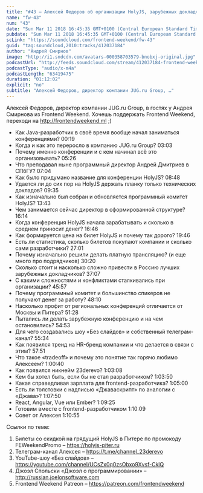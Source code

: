 ```yaml
---
title: "#43 – Алексей Федоров об организации HolyJS, зарубежных докладчиках и конференционном бизнесе"
name: "fw-43"
num: "43"
date: "Sun Mar 11 2018 16:45:35 GMT+0100 (Central European Standard Time)"
pubdate: "Sun Mar 11 2018 16:45:35 GMT+0100 (Central European Standard Time)"
scLink: "https://soundcloud.com/frontend-weekend/fw-43"
guid: "tag:soundcloud,2010:tracks/412037184"
author: "Андрей Смирнов"
image: "http://i1.sndcdn.com/avatars-000358703579-bnobxj-original.jpg"
podcastUrl: "http://feeds.soundcloud.com/stream/412037184-frontend-weekend-fw-43.m4a"
podcastType: "audio/x-m4a"
podcastLength: "63419475"
duration: "01:12:02"
explicit: "no"
subtitle: "Алексей Федоров, директор компании JUG.ru Group, …"
---
```

Алексей Федоров, директор компании JUG.ru Group, в гостях у Андрея Смирнова из Frontend Weekend. Хочешь поддержать Frontend Weekend, переходи на http://frontendweekend.ml ;) 

- Как Java-разработчик в своё время вообще начал заниматься конференциями? 00:19
- Когда и как это переросло в компанию JUG.ru Group? 03:03
- Почему именно конференции и с кем начинал всё это организовывать? 05:26
- Что преподавал ныне программный директор Андрей Дмитриев в СПбГУ? 07:04
- Как было придумано название для конференции HolyJS? 08:48
- Удается ли до сих пор на HolyJS держать планку только технических докладов? 09:35
- Как изначально был собран и обновляется программный комитет HolyJS? 13:43
- Чем занимается сейчас директор в сформированной структуре? 16:14
- Когда конференция HolyJS начала зарабатывать и сколько в среднем приносит денег? 16:46
- Как формируется цена на билет HolyJS и почему так дорого? 19:46
- Есть ли статистика, сколько билетов покупают компании и сколько сами разработчики? 27:01
- Почему изначально решили делать платную трансляцию? (и еще много про подрядчиков) 30:20
- Сколько стоит и насколько сложно привести в Россию лучших зарубежных докладчиков? 37:07
- С какими сложностями и конфликтами сталкивались при организации? 45:57 
- Почему программный комитет и большинство спикеров не получают денег за работу? 48:10
- Насколько профит от региональных конференций отличается от Москвы и Питера? 51:28
- Пытались ли делать зарубежную конференцию и на чем остановились? 54:53
- Для чего создавались шоу «Без слайдов» и собственный телеграм-канал? 55:34
- Как появился тренд на HR-бренд компании и что делается в связи с этим? 57:51
- Что такое «tradeoff» и почему это понятие так горячо любимо Алексеем? 1:00:40
- Как появился никнейм 23derevo? 1:03:08
- Кем бы хотел быть, если бы не стал разработчиком? 1:03:50
- Какая справедливая зарплата для frontend-разработчика? 1:05:00
- Есть ли толстовки с надписью «Джаваскрипт» по аналогии с «Джава»? 1:07:50
- React, Angular, Vue или Ember? 1:09:25
- Готовим вместе с frontend-разработчиком 1:10:09
- Совет от Алексея 1:10:55

Ссылки по теме:
1) Билеты со скидкой на грядущий HolyJS в Питере по промокоду FEWeekendPromo – https://holyjs-piter.ru
2) Телеграм-канал Алексея – https://t.me/channel_23derevo
3) YouTube-шоу «Без слайдов» – https://youtube.com/channel/UCsZx0q0zsObxo9Xvsf-CklQ
4) Джоэл Спольски «Джоэл о программировании» – http://russian.joelonsoftware.com
5) Frontend Weekend Patreon – https://patreon.com/frontendweekend